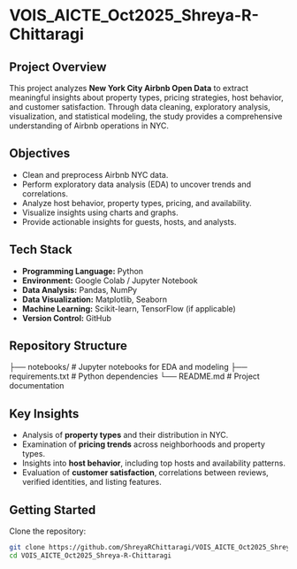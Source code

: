 # VOIS_AICTE_Oct2025_Shreya-R-Chittaragi

## Project Overview
This project analyzes **New York City Airbnb Open Data** to extract meaningful insights about property types, pricing strategies, host behavior, and customer satisfaction. Through data cleaning, exploratory analysis, visualization, and statistical modeling, the study provides a comprehensive understanding of Airbnb operations in NYC.

## Objectives
- Clean and preprocess Airbnb NYC data.  
- Perform exploratory data analysis (EDA) to uncover trends and correlations.  
- Analyze host behavior, property types, pricing, and availability.  
- Visualize insights using charts and graphs.  
- Provide actionable insights for guests, hosts, and analysts.

## Tech Stack
- **Programming Language:** Python  
- **Environment:** Google Colab / Jupyter Notebook  
- **Data Analysis:** Pandas, NumPy  
- **Data Visualization:** Matplotlib, Seaborn  
- **Machine Learning:** Scikit-learn, TensorFlow (if applicable)  
- **Version Control:** GitHub

## Repository Structure
├── notebooks/ # Jupyter notebooks for EDA and modeling
├── requirements.txt # Python dependencies
└── README.md # Project documentation

## Key Insights
- Analysis of **property types** and their distribution in NYC.  
- Examination of **pricing trends** across neighborhoods and property types.  
- Insights into **host behavior**, including top hosts and availability patterns.  
- Evaluation of **customer satisfaction**, correlations between reviews, verified identities, and listing features.

## Getting Started
Clone the repository:
```bash
git clone https://github.com/ShreyaRChittaragi/VOIS_AICTE_Oct2025_Shreya-R-Chittaragi.git
cd VOIS_AICTE_Oct2025_Shreya-R-Chittaragi
